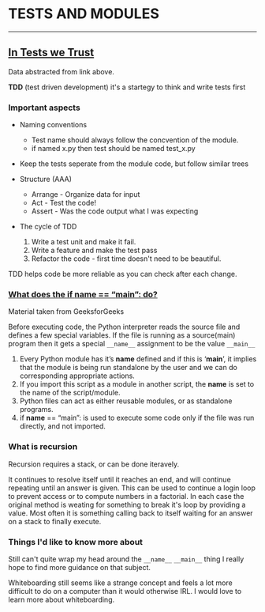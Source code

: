 
# TESTS AND MODULES

---

## [In Tests we Trust](https://code.likeagirl.io/in-tests-we-trust-tdd-with-python-af69f47e6932)

Data abstracted from link above. 

**TDD** (test driven development) it's a startegy to think and write tests first

### Important aspects

- Naming conventions
    - Test name should always follow the concvention of the module. 
    - if named x.py then test should be named test_x.py
- Keep the tests seperate from the module code, but follow similar trees

- Structure (AAA)
    - Arrange - Organize data for input
    - Act - Test the code!
    - Assert - Was the code output what I was expecting 

- The cycle of TDD
    1. Write a test unit and make it fail.
    2. Write a feature and make the test pass
    3. Refactor the code - first time doesn't need to be beautiful. 

TDD helps code be more reliable as you can check after each change. 

### [What does the if __name__ == “__main__”: do?](https://www.geeksforgeeks.org/what-does-the-if-__name__-__main__-do/)

Material taken from GeeksforGeeks

Before executing code, the Python interpreter reads the source file and defines a few special variables. If the file is running as a source(main) program then it gets a special `__name__` assignment to be the value `__main__`

1. Every Python module has it’s __name__ defined and if this is ‘__main__’, it implies that the module is being run standalone by the user and we can do corresponding appropriate actions.
2. If you import this script as a module in another script, the __name__ is set to the name of the script/module.
3. Python files can act as either reusable modules, or as standalone programs.
4. if __name__ == “main”: is used to execute some code only if the file was run directly, and not imported.

### What is recursion

Recursion requires a stack, or can be done iteravely. 

It continues to resolve itself until it reaches an end, and will continue repeating until an answer is given. This can be used to continue a login loop to prevent access or to compute numbers in a factorial. In each case the original method is weating for something to break it's loop by providing a value.  Most often it is something calling back to itself waiting for an answer on a stack to finally execute. 

### Things I'd like to know more about

Still can't quite wrap my head around the `__name__` `__main__` thing I really hope to find more guidance on that subject. 

Whiteboarding still seems like a strange concept and feels a lot more difficult to do on a computer than it would otherwise IRL. I would love to learn more about whiteboarding.